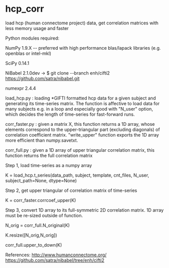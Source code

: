 # hcp_corr
load hcp (human connectome project) data, get correlation matrices with less memory usage and faster

Python modules required:

NumPy 1.9.X -- preferred with high performance blas/lapack libraries (e.g. openblas or intel-mkl)

SciPy 0.14.1

NiBabel 2.1.0dev -> $ git clone --branch enh/cifti2 https://github.com/satra/nibabel.git

numexpr 2.4.4

load_hcp.py : loading *GIFTI formatted hcp data for a given subject and generating its time-series
matrix. The function is affective to load data for many subjects e.g. in a loop and especially good
with "N_user" option, which decides the length of time-series for fast-forward runs. 

corr_faster.py : given a matrix X, this function returns a 1D array, whose elements correspond to
the upper-triangular part (excluding diagonals) of correlation coefficient matrix. "write_upper"
function exports the 1D array more efficient than numpy.savetxt.

corr_full.py : given a 1D array of upper triangular correlation matrix, this function returns the
full correlation matrix

Step 1, load time-series as a numpy array

K = load_hcp.t_series(data_path, subject, template, cnt_files, N_user, subject_path=None, dtype=None)

Step 2, get upper triangular of correlation matrix of time-series

K = corr_faster.corrcoef_upper(K)

Step 3, convert 1D array to its full-symmetric 2D correlation matrix. 1D array must be re-sized 
outside of function.

N_orig = corr_full.N_original(K) 

K.resize([N_orig,N_orig])

corr_full.upper_to_down(K)

References:
        http://www.humanconnectome.org/
        https://github.com/satra/nibabel/tree/enh/cifti2 
